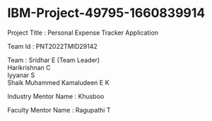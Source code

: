 # IBM-Project-49795-1660839914

 Project Title          :   Personal Expense Tracker Application
 
 
 Team Id                :   PNT2022TMID29142

 Team                   :   Sridhar E (Team Leader)       
Harikrishnan C                      
Iyyanar S                                    
Shaik Muhammed Kamaludeen E K
			   			   
Industry Mentor Name   :   Khusboo

Faculty Mentor Name    :   Ragupathi T

